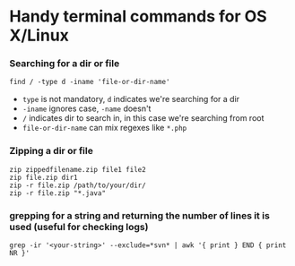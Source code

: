 # Handy terminal commands for OS X/Linux

### Searching for a dir or file
```markdown
find / -type d -iname 'file-or-dir-name'
```

- `type` is not mandatory, `d` indicates we're searching for a dir
- `-iname` ignores case, `-name` doesn't
- `/` indicates dir to search in, in this case we're searching from root
- `file-or-dir-name` can mix regexes like `*.php`

### Zipping a dir or file
```
zip zippedfilename.zip file1 file2
zip file.zip dir1
zip -r file.zip /path/to/your/dir/
zip -r file.zip "*.java"
```

### grepping for a string and returning the number of lines it is used (useful for checking logs)
```
grep -ir '<your-string>' --exclude=*svn* | awk '{ print } END { print NR }'
```
